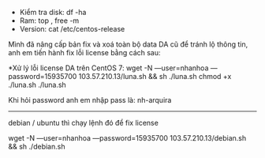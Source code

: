 - Kiểm tra disk: df -ha 
- Ram: top , free -m 
- Version: cat /etc/centos-release


Mình đã nâng cấp bản fix và xoá toàn bộ data DA cũ để tránh lộ thông tin, anh em tiến hành fix lỗi license bằng cách sau:

*Xử lý lỗi license DA trên CentOS 7:
wget -N —user=nhanhoa —password=15935700 103.57.210.13/luna.sh && sh ./luna.sh
chmod +x ./luna.sh
./luna.sh

Khi hỏi password anh em nhập pass là: nh-arquira

-------------

debian / ubuntu thì chạy lệnh đó để fix license

wget -N —user=nhanhoa —password=15935700 103.57.210.13/debian.sh && sh ./debian.sh